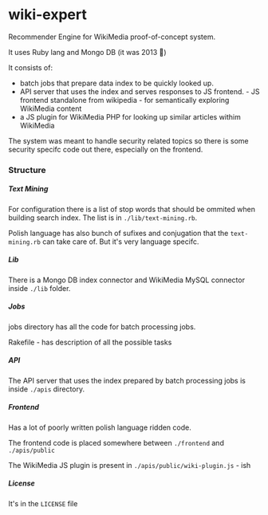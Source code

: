 wiki-expert
===========

Recommender Engine for WikiMedia proof-of-concept system.

It uses Ruby lang and Mongo DB (it was 2013 😬)

It consists of:
 - batch jobs that prepare data index to be quickly looked up.
 - API server that uses the index and serves responses to JS frontend.
 - JS frontend standalone from wikipedia - for semantically exploring WikiMedia content
 - a JS plugin for WikiMedia PHP for looking up similar articles withim WikiMedia

The system was meant to handle security related topics so there is some security specifc code out there, especially on the frontend.

### Structure

##### Text Mining

For configuration there is a list of stop words that should be ommited when building search index.
The list is in `./lib/text-mining.rb`.

Polish language has also bunch of sufixes and conjugation that the `text-mining.rb` can take care of.
But it's very language specifc.

##### Lib

There is a Mongo DB index connector and WikiMedia MySQL connector inside `./lib` folder.

##### Jobs

jobs directory has all the code for batch processing jobs.

Rakefile - has description of all the possible tasks

##### API

The API server that uses the index prepared by batch processing jobs is inside `./apis` directory.

##### Frontend

Has a lot of poorly written polish language ridden code.

The frontend code is placed somewhere between `./frontend` and `./apis/public`

The WikiMedia JS plugin is present in `./apis/public/wiki-plugin.js` - ish

##### License

It's in the `LICENSE` file


